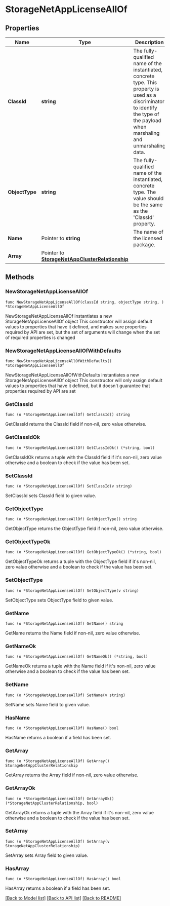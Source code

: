 # StorageNetAppLicenseAllOf

## Properties

Name | Type | Description | Notes
------------ | ------------- | ------------- | -------------
**ClassId** | **string** | The fully-qualified name of the instantiated, concrete type. This property is used as a discriminator to identify the type of the payload when marshaling and unmarshaling data. | [default to "storage.NetAppLicense"]
**ObjectType** | **string** | The fully-qualified name of the instantiated, concrete type. The value should be the same as the &#39;ClassId&#39; property. | [default to "storage.NetAppLicense"]
**Name** | Pointer to **string** | The name of the licensed package. | [optional] [readonly] 
**Array** | Pointer to [**StorageNetAppClusterRelationship**](StorageNetAppClusterRelationship.md) |  | [optional] 

## Methods

### NewStorageNetAppLicenseAllOf

`func NewStorageNetAppLicenseAllOf(classId string, objectType string, ) *StorageNetAppLicenseAllOf`

NewStorageNetAppLicenseAllOf instantiates a new StorageNetAppLicenseAllOf object
This constructor will assign default values to properties that have it defined,
and makes sure properties required by API are set, but the set of arguments
will change when the set of required properties is changed

### NewStorageNetAppLicenseAllOfWithDefaults

`func NewStorageNetAppLicenseAllOfWithDefaults() *StorageNetAppLicenseAllOf`

NewStorageNetAppLicenseAllOfWithDefaults instantiates a new StorageNetAppLicenseAllOf object
This constructor will only assign default values to properties that have it defined,
but it doesn't guarantee that properties required by API are set

### GetClassId

`func (o *StorageNetAppLicenseAllOf) GetClassId() string`

GetClassId returns the ClassId field if non-nil, zero value otherwise.

### GetClassIdOk

`func (o *StorageNetAppLicenseAllOf) GetClassIdOk() (*string, bool)`

GetClassIdOk returns a tuple with the ClassId field if it's non-nil, zero value otherwise
and a boolean to check if the value has been set.

### SetClassId

`func (o *StorageNetAppLicenseAllOf) SetClassId(v string)`

SetClassId sets ClassId field to given value.


### GetObjectType

`func (o *StorageNetAppLicenseAllOf) GetObjectType() string`

GetObjectType returns the ObjectType field if non-nil, zero value otherwise.

### GetObjectTypeOk

`func (o *StorageNetAppLicenseAllOf) GetObjectTypeOk() (*string, bool)`

GetObjectTypeOk returns a tuple with the ObjectType field if it's non-nil, zero value otherwise
and a boolean to check if the value has been set.

### SetObjectType

`func (o *StorageNetAppLicenseAllOf) SetObjectType(v string)`

SetObjectType sets ObjectType field to given value.


### GetName

`func (o *StorageNetAppLicenseAllOf) GetName() string`

GetName returns the Name field if non-nil, zero value otherwise.

### GetNameOk

`func (o *StorageNetAppLicenseAllOf) GetNameOk() (*string, bool)`

GetNameOk returns a tuple with the Name field if it's non-nil, zero value otherwise
and a boolean to check if the value has been set.

### SetName

`func (o *StorageNetAppLicenseAllOf) SetName(v string)`

SetName sets Name field to given value.

### HasName

`func (o *StorageNetAppLicenseAllOf) HasName() bool`

HasName returns a boolean if a field has been set.

### GetArray

`func (o *StorageNetAppLicenseAllOf) GetArray() StorageNetAppClusterRelationship`

GetArray returns the Array field if non-nil, zero value otherwise.

### GetArrayOk

`func (o *StorageNetAppLicenseAllOf) GetArrayOk() (*StorageNetAppClusterRelationship, bool)`

GetArrayOk returns a tuple with the Array field if it's non-nil, zero value otherwise
and a boolean to check if the value has been set.

### SetArray

`func (o *StorageNetAppLicenseAllOf) SetArray(v StorageNetAppClusterRelationship)`

SetArray sets Array field to given value.

### HasArray

`func (o *StorageNetAppLicenseAllOf) HasArray() bool`

HasArray returns a boolean if a field has been set.


[[Back to Model list]](../README.md#documentation-for-models) [[Back to API list]](../README.md#documentation-for-api-endpoints) [[Back to README]](../README.md)


